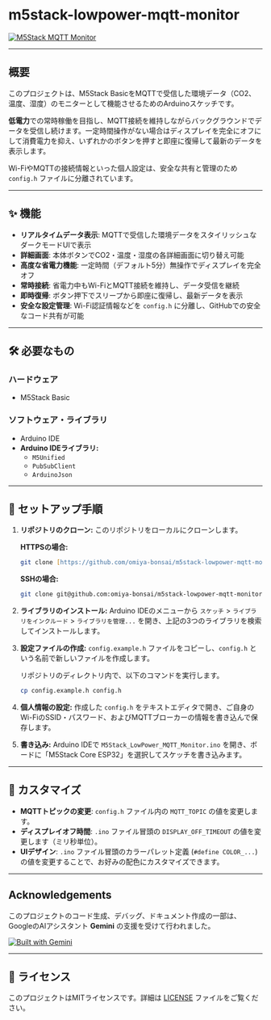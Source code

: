 # m5stack-lowpower-mqtt-monitor

[![M5Stack MQTT Monitor](https://github.com/user-attachments/assets/10f7d67f-31d8-4458-b196-be0de5a500e0)](https://github.com/omiya-bonsai/m5stack-lowpower-mqtt-monitor)

---

## 概要

このプロジェクトは、M5Stack BasicをMQTTで受信した環境データ（CO2、温度、湿度）のモニターとして機能させるためのArduinoスケッチです。

**低電力**での常時稼働を目指し、MQTT接続を維持しながらバックグラウンドでデータを受信し続けます。一定時間操作がない場合はディスプレイを完全にオフにして消費電力を抑え、いずれかのボタンを押すと即座に復帰して最新のデータを表示します。

Wi-FiやMQTTの接続情報といった個人設定は、安全な共有と管理のため `config.h` ファイルに分離されています。

---

## ✨ 機能

- **リアルタイムデータ表示**: MQTTで受信した環境データをスタイリッシュなダークモードUIで表示
- **詳細画面**: 本体ボタンでCO2・温度・湿度の各詳細画面に切り替え可能
- **高度な省電力機能**: 一定時間（デフォルト5分）無操作でディスプレイを完全オフ
- **常時接続**: 省電力中もWi-FiとMQTT接続を維持し、データ受信を継続
- **即時復帰**: ボタン押下でスリープから即座に復帰し、最新データを表示
- **安全な設定管理**: Wi-Fi認証情報などを `config.h` に分離し、GitHubでの安全なコード共有が可能

---

## 🛠️ 必要なもの

### ハードウェア
- M5Stack Basic

### ソフトウェア・ライブラリ
- Arduino IDE
- **Arduino IDEライブラリ:**
  - `M5Unified`
  - `PubSubClient`
  - `ArduinoJson`

---

## 🚀 セットアップ手順

1.  **リポジトリのクローン:**
    このリポジトリをローカルにクローンします。
    
    **HTTPSの場合:**
    ```zsh
    git clone [https://github.com/omiya-bonsai/m5stack-lowpower-mqtt-monitor.git](https://github.com/omiya-bonsai/m5stack-lowpower-mqtt-monitor.git)
    ```
    
    **SSHの場合:**
    ```zsh
    git clone git@github.com:omiya-bonsai/m5stack-lowpower-mqtt-monitor.git
    ```

2.  **ライブラリのインストール:**
    Arduino IDEのメニューから `スケッチ` > `ライブラリをインクルード` > `ライブラリを管理...` を開き、上記の3つのライブラリを検索してインストールします。

3.  **設定ファイルの作成:**
    `config.example.h` ファイルをコピーし、`config.h` という名前で新しいファイルを作成します。
    
    リポジトリのディレクトリ内で、以下のコマンドを実行します。
    ```zsh
    cp config.example.h config.h
    ```

4.  **個人情報の設定:**
    作成した `config.h` をテキストエディタで開き、ご自身のWi-FiのSSID・パスワード、およびMQTTブローカーの情報を書き込んで保存します。

5.  **書き込み:**
    Arduino IDEで `M5Stack_LowPower_MQTT_Monitor.ino` を開き、ボードに「M5Stack Core ESP32」を選択してスケッチを書き込みます。

---

## 🔧 カスタマイズ

- **MQTTトピックの変更**: `config.h` ファイル内の `MQTT_TOPIC` の値を変更します。
- **ディスプレイオフ時間**: `.ino` ファイル冒頭の `DISPLAY_OFF_TIMEOUT` の値を変更します（ミリ秒単位）。
- **UIデザイン**: `.ino` ファイル冒頭のカラーパレット定義 (`#define COLOR_...`) の値を変更することで、お好みの配色にカスタマイズできます。

---

## Acknowledgements

このプロジェクトのコード生成、デバッグ、ドキュメント作成の一部は、GoogleのAIアシスタント **Gemini** の支援を受けて行われました。

[![Built with Gemini](https://img.shields.io/badge/Built%20with-Gemini-blue.svg)](https://gemini.google.com)

---

## 📄 ライセンス

このプロジェクトはMITライセンスです。詳細は [LICENSE](LICENSE) ファイルをご覧ください。
